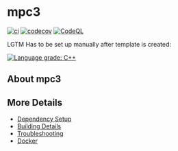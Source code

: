 # mpc3

[![ci](https://github.com/james-choncholas/mpc3/actions/workflows/ci.yml/badge.svg)](https://github.com/james-choncholas/mpc3/actions/workflows/ci.yml)
[![codecov](https://codecov.io/gh/james-choncholas/mpc3/branch/main/graph/badge.svg)](https://codecov.io/gh/james-choncholas/mpc3)
[![CodeQL](https://github.com/james-choncholas/mpc3/actions/workflows/codeql-analysis.yml/badge.svg)](https://github.com/james-choncholas/mpc3/actions/workflows/codeql-analysis.yml)

LGTM Has to be set up manually after template is created:

[![Language grade: C++](https://img.shields.io/lgtm/grade/cpp/github/james-choncholas/mpc3)](https://lgtm.com/projects/g/james-choncholas/mpc3/context:cpp)

## About mpc3



## More Details

 * [Dependency Setup](README_dependencies.md)
 * [Building Details](README_building.md)
 * [Troubleshooting](README_troubleshooting.md)
 * [Docker](README_docker.md)
